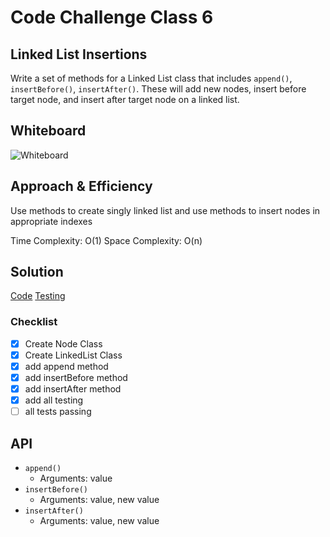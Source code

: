 # Code Challenge Class 6

## Linked List Insertions

Write a set of methods for a Linked List class that includes `append()`, `insertBefore()`, `insertAfter()`.
These will add new nodes, insert before target node, and insert after target node on a linked list.

## Whiteboard

![Whiteboard](/linked-list-insertion.png)

## Approach & Efficiency

Use methods to create singly linked list and use methods to insert nodes in appropriate indexes

Time Complexity: O(1)
Space Complexity: O(n)

## Solution

[Code](/index.js)
[Testing](/__tests__/index.test.js)

### Checklist

- [x] Create Node Class
- [x] Create LinkedList Class
- [x] add append method
- [x] add insertBefore method
- [x] add insertAfter method
- [x] add all testing
- [ ] all tests passing

## API

- `append()`
  - Arguments: value
- `insertBefore()`
  - Arguments: value, new value
- `insertAfter()`
  - Arguments: value, new value
  